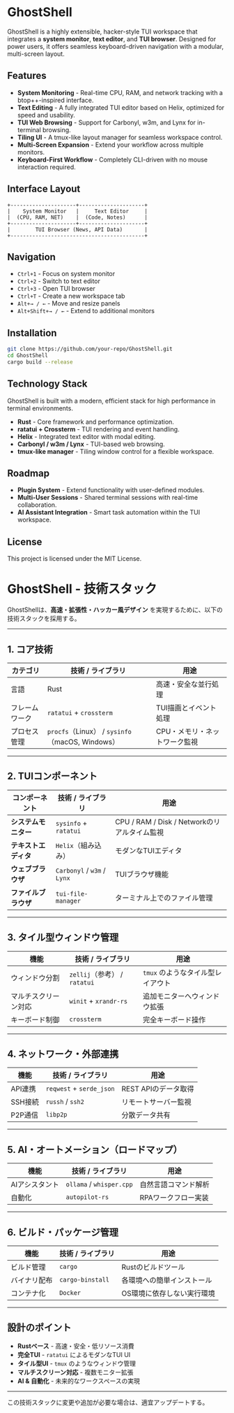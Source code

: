 # GhostShell

GhostShell is a highly extensible, hacker-style TUI workspace that integrates a **system monitor**, **text editor**, and **TUI browser**. Designed for power users, it offers seamless keyboard-driven navigation with a modular, multi-screen layout.

## Features

- **System Monitoring** - Real-time CPU, RAM, and network tracking with a btop++-inspired interface.
- **Text Editing** - A fully integrated TUI editor based on Helix, optimized for speed and usability.
- **TUI Web Browsing** - Support for Carbonyl, w3m, and Lynx for in-terminal browsing.
- **Tiling UI** - A tmux-like layout manager for seamless workspace control.
- **Multi-Screen Expansion** - Extend your workflow across multiple monitors.
- **Keyboard-First Workflow** - Completely CLI-driven with no mouse interaction required.

## Interface Layout

```
+---------------------+---------------------+
|    System Monitor   |     Text Editor     |
|  (CPU, RAM, NET)    |  (Code, Notes)      |
+---------------------+---------------------+
|        TUI Browser (News, API Data)       |
+-------------------------------------------+
```

## Navigation

- `Ctrl+1` - Focus on system monitor
- `Ctrl+2` - Switch to text editor
- `Ctrl+3` - Open TUI browser
- `Ctrl+T` - Create a new workspace tab
- `Alt+→ / ←` - Move and resize panels
- `Alt+Shift+→ / ←` - Extend to additional monitors

## Installation

```sh
git clone https://github.com/your-repo/GhostShell.git
cd GhostShell
cargo build --release
```

## Technology Stack

GhostShell is built with a modern, efficient stack for high performance in terminal environments.

- **Rust** - Core framework and performance optimization.
- **ratatui + Crossterm** - TUI rendering and event handling.
- **Helix** - Integrated text editor with modal editing.
- **Carbonyl / w3m / Lynx** - TUI-based web browsing.
- **tmux-like manager** - Tiling window control for a flexible workspace.

## Roadmap

- **Plugin System** - Extend functionality with user-defined modules.
- **Multi-User Sessions** - Shared terminal sessions with real-time collaboration.
- **AI Assistant Integration** - Smart task automation within the TUI workspace.

## License

This project is licensed under the MIT License.

# GhostShell - 技術スタック

GhostShellは、**高速・拡張性・ハッカー風デザイン** を実現するために、以下の技術スタックを採用する。

---

## 1. コア技術
| **カテゴリ**       | **技術 / ライブラリ**       | **用途** |
|------------------|-------------------------|---------|
| 言語            | Rust                     | 高速・安全な並行処理 |
| フレームワーク  | `ratatui` + `crossterm`  | TUI描画とイベント処理 |
| プロセス管理    | `procfs`（Linux） / `sysinfo`（macOS, Windows） | CPU・メモリ・ネットワーク監視 |

---

## 2. TUIコンポーネント
| **コンポーネント**  | **技術 / ライブラリ**     | **用途** |
|------------------|-----------------------|---------|
| **システムモニター** | `sysinfo` + `ratatui`  | CPU / RAM / Disk / Networkのリアルタイム監視 |
| **テキストエディタ** | `Helix`（組み込み）   | モダンなTUIエディタ |
| **ウェブブラウザ**   | `Carbonyl` / `w3m` / `Lynx` | TUIブラウザ機能 |
| **ファイルブラウザ** | `tui-file-manager`    | ターミナル上でのファイル管理 |

---

## 3. タイル型ウィンドウ管理
| **機能**          | **技術 / ライブラリ** | **用途** |
|----------------|----------------|---------|
| ウィンドウ分割 | `zellij`（参考） / `ratatui` | `tmux` のようなタイル型レイアウト |
| マルチスクリーン対応 | `winit` + `xrandr-rs` | 追加モニターへウィンドウ拡張 |
| キーボード制御 | `crossterm` | 完全キーボード操作 |

---

## 4. ネットワーク・外部連携
| **機能**       | **技術 / ライブラリ** | **用途** |
|-------------|-----------------|---------|
| API連携    | `reqwest` + `serde_json` | REST APIのデータ取得 |
| SSH接続    | `russh` / `ssh2` | リモートサーバー監視 |
| P2P通信    | `libp2p` | 分散データ共有 |

---

## 5. AI・オートメーション（ロードマップ）
| **機能**     | **技術 / ライブラリ** | **用途** |
|-----------|-----------------|---------|
| AIアシスタント | `ollama` / `whisper.cpp` | 自然言語コマンド解析 |
| 自動化      | `autopilot-rs` | RPAワークフロー実装 |

---

## 6. ビルド・パッケージ管理
| **機能**   | **技術 / ライブラリ** | **用途** |
|---------|-----------------|---------|
| ビルド管理 | `cargo` | Rustのビルドツール |
| バイナリ配布 | `cargo-binstall` | 各環境への簡単インストール |
| コンテナ化 | `Docker` | OS環境に依存しない実行環境 |

---

## 設計のポイント
- **Rustベース** - 高速・安全・低リソース消費  
- **完全TUI** - `ratatui` によるモダンなTUI UI  
- **タイル型UI** - `tmux` のようなウィンドウ管理  
- **マルチスクリーン対応** - 複数モニター拡張  
- **AI & 自動化** - 未来的なワークスペースの実現  

---

この技術スタックに変更や追加が必要な場合は、適宜アップデートする。

